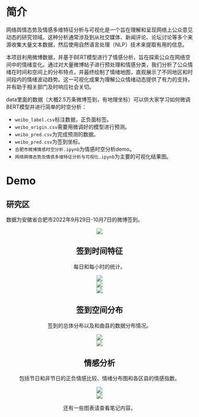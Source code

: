 # 简介

网络舆情态势及情感多维特征分析与可视化是一个旨在理解和呈现网络上公众意见动态的研究领域。这种分析通常涉及到从社交媒体、新闻评论、论坛讨论等多个来源收集大量文本数据，然后使用自然语言处理（NLP）技术来提取有用的信息。

本项目利用微博数据，并基于BERT模型进行了情感分析，旨在探索公众在网络空间中的情绪变化。通过对大量微博帖子进行预处理和情感分类，我们分析了公众情绪在时间和空间上的分布特点，并最终绘制了情绪地图，直观展示了不同地区和时间段内的情绪波动趋势。这一可视化成果为理解公众情绪动态提供了有力的支持，并有助于相关部门及时响应社会关切。

data里面的数据（大概2.5万条微博签到，有地理坐标）可以供大家学习如何微调BERT模型并进行简单的时空分析：
- `weibo_label.csv`标注数据，正负面标签。
- `weibo_origin.csv`需要用微调好的模型进行预测。
- `weibo_pred.csv`为完成预测的数据。
- `weibo_pred.csv`为签到坐标。
- `合肥市微博情感时空分析.ipynb`为情感时空分析demo。
- `网络舆情态势及情感多维特征分析与可视化.ipynb`为主要的可视化结果图。

# Demo
## 研究区
数据为安徽省合肥市2022年9月29日-10月7日的微博签到。

<center><img src="fig/研究区.png"><center> 

## 签到时间特征
每日和每小时的统计。

<center><img src="fig/签到-用户.png"><center> 
<center><img src="fig/热力图1.png"><center> 
<center><img src="fig/热力图2.png"><center> 

## 签到空间分布
签到的总体分布以及和曲县的数据分布情况。

<center><img src="fig/签到总体分布.png"><center> 
<center><img src="fig/各区县签到分布.png"><center> 

## 情感分析
包括节日和非节日的正负情感比较、情绪分布图和各区县的情感指数。

<center><img src="fig/情绪空间分布.png"><center> 
<center><img src="fig/各区县正负情绪数量情感指数.png"><center> 

还有一些图表请查看笔记内容。
